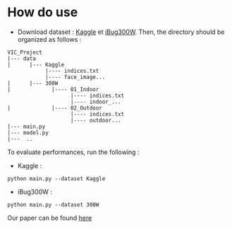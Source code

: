 # How do use

- Download dataset : [Kaggle](https://www.kaggle.com/drgilermo/face-images-with-marked-landmark-points#__sid=js0) et [iBug300W](https://ibug.doc.ic.ac.uk/download/300VW_Dataset_2015_12_14.zip/). Then, the directory should be organized as follows :

```
VIC_Project
|--- data
|      |--- Kaggle 
            |---- indices.txt
            |---- face_image...     
|      |--- 300W
|             |---- 01_Indoor
                    |---- indices.txt
                    |---- indoor_...
|             |---- 02_Outdoor   
                    |---- indices.txt
                    |---- outdoor...
|--- main.py
|--- model.py
|---  ..

```

To evaluate performances, run the following :

- Kaggle :

```
python main.py --dataset Kaggle
```

- iBug300W :

```
python main.py --dataset 300W
```

Our paper can be found [here](https://github.com/Pierre28/VIC_Project/blob/master/VIC_Final_Project_Report.pdf)

